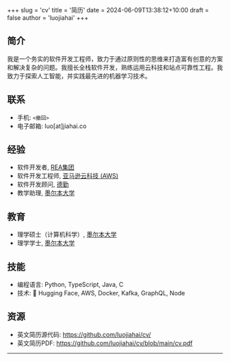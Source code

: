 +++
slug = 'cv'
title = '简历'
date = 2024-06-09T13:38:12+10:00
draft = false
author = 'luojiahai'
+++

## 简介

我是一个务实的软件开发工程师，致力于通过原则性的思维来打造富有创意的方案和解决复杂的问题。我擅长全栈软件开发，熟练运用云科技和站点可靠性工程。我致力于探索人工智能，并实践最先进的机器学习技术。

## 联系

- 手机: `<撤回>`
- 电子邮箱: luo[at]jiahai.co

## 经验

- 软件开发者, [REA集团](https://www.rea-group.com/)
- 软件开发工程师, [亚马逊云科技 (AWS)](https://aws.amazon.com/)
- 软件开发顾问, [德勤](https://www.deloitte.com/)
- 教学助理, [墨尔本大学](https://www.unimelb.edu.au/)

## 教育

- 理学硕士（计算机科学）, [墨尔本大学](https://www.unimelb.edu.au/)
- 理学学士, [墨尔本大学](https://www.unimelb.edu.au/)

## 技能

- 编程语言: Python, TypeScript, Java, C
- 技术: 🤗 Hugging Face, AWS, Docker, Kafka, GraphQL, Node

## 资源

- 英文简历源代码: https://github.com/luojiahai/cv/
- 英文简历PDF: https://github.com/luojiahai/cv/blob/main/cv.pdf

---
